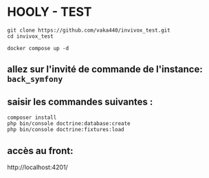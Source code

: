 # HOOLY - TEST

```
git clone https://github.com/vaka440/invivox_test.git
cd invivox_test

docker compose up -d
```

## allez sur l'invité de commande de l'instance: ```back_symfony``` 
## saisir les commandes suivantes :

```
composer install
php bin/console doctrine:database:create
php bin/console doctrine:fixtures:load
```

## accès au front: 

http://localhost:4201/

